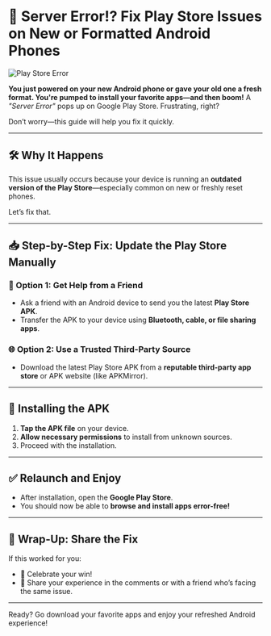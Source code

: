 # 🚫 Server Error!? Fix Play Store Issues on New or Formatted Android Phones

![Play Store Error](https://agunechembaekene.wordpress.com/wp-content/uploads/2024/01/download.png?w=171)

**You just powered on your new Android phone or gave your old one a fresh format. You're pumped to install your favorite apps—and then boom!** A *"Server Error"* pops up on Google Play Store. Frustrating, right?

Don’t worry—this guide will help you fix it quickly.

---

## 🛠️ Why It Happens

This issue usually occurs because your device is running an **outdated version of the Play Store**—especially common on new or freshly reset phones.

Let’s fix that.

---

## 📥 Step-by-Step Fix: Update the Play Store Manually

### 🔗 Option 1: Get Help from a Friend

* Ask a friend with an Android device to send you the latest **Play Store APK**.
* Transfer the APK to your device using **Bluetooth, cable, or file sharing apps**.

### 🌐 Option 2: Use a Trusted Third-Party Source

* Download the latest Play Store APK from a **reputable third-party app store** or APK website (like APKMirror).

---

## 📲 Installing the APK

1. **Tap the APK file** on your device.
2. **Allow necessary permissions** to install from unknown sources.
3. Proceed with the installation.

---

## ✅ Relaunch and Enjoy

* After installation, open the **Google Play Store**.
* You should now be able to **browse and install apps error-free!**

---

## 🙌 Wrap-Up: Share the Fix

If this worked for you:

* 🎉 Celebrate your win!
* 💬 Share your experience in the comments or with a friend who’s facing the same issue.

---

Ready? Go download your favorite apps and enjoy your refreshed Android experience!
